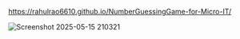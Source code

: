 https://rahulrao6610.github.io/NumberGuessingGame-for-Micro-IT/

![Screenshot 2025-05-15 210321](https://github.com/user-attachments/assets/216163bc-90e2-4b53-b6a9-925eacb06d4a)
